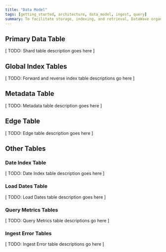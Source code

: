 ```yaml
---
title: "Data Model"
tags: [getting_started, architecture, data_model, ingest, query]
summary: To facilitate storage, indexing, and retrieval, DataWave organizes data within Accumulo tables as described below
---
```


## Primary Data Table

[ TODO: Shard table description goes here ]

## Global Index Tables

[ TODO: Forward and reverse index table descriptions go here ]

## Metadata Table

[ TODO: Metadata table description goes here ]

## Edge Table

[ TODO: Edge table description goes here ]

## Other Tables

### Date Index Table

[ TODO: Date Index table description goes here ]

### Load Dates Table

[ TODO: Load Dates table description goes here ]

### Query Metrics Tables

[ TODO: Query Metrics table descriptions go here ]

### Ingest Error Tables

[ TODO: Ingest Error table descriptions go here ]


[apache_accumulo]: http://accumulo.apache.org/
[apache_hadoop]: http://hadoop.apache.org/
[data_fusion]: https://en.wikipedia.org/wiki/Data_fusion
[graph_theory]: https://en.wikipedia.org/wiki/Graph_theory
[cell_level_sec]: https://accumulo.apache.org/1.8/accumulo_user_manual.html#_security
[acc_data_model]: https://accumulo.apache.org/1.8/accumulo_user_manual.html#_data_model
